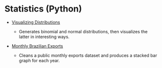 # Statistics (Python)

* [Visualizing Distributions](Visualizing%20Distributions%20(Practice).ipynb)
  * Generates binomial and normal distributions, then visualizes the latter in interesting ways.

* [Monthly Brazilian Exports](Monthly%20Brazilian%20Exports%201997-2020.ipynb)
  * Cleans a public monthly exports dataset and produces a stacked bar graph for each year.
